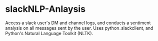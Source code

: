 # slackNLP-Anlaysis

Access a slack user's DM and channel logs, and conducts a sentiment analysis on all messages sent by the user. Uses python_slackclient, and Python's Natural Language Toolkit (NLTK). 
